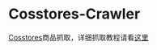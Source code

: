 # Cosstores-Crawler
[Cosstores](http://www.cosstores.com/)商品抓取，详细抓取教程请看[这里](http://blog.finalcheat.com/2016/03/13/cosstores/)
